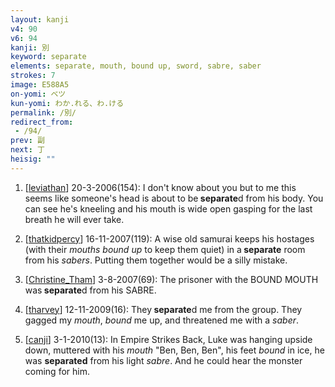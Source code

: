 ```yaml
---
layout: kanji
v4: 90
v6: 94
kanji: 別
keyword: separate
elements: separate, mouth, bound up, sword, sabre, saber
strokes: 7
image: E588A5
on-yomi: ベツ
kun-yomi: わか.れる、わ.ける
permalink: /別/
redirect_from:
 - /94/
prev: 副
next: 丁
heisig: ""
---
```


1) [<a href="http://kanji.koohii.com/profile/leviathan">leviathan</a>] 20-3-2006(154): I don&#039;t know about you but to me this seems like someone&#039;s head is about to be<strong> separate</strong>d from his body. You can see he&#039;s kneeling and his mouth is wide open gasping for the last breath he will ever take.

2) [<a href="http://kanji.koohii.com/profile/thatkidpercy">thatkidpercy</a>] 16-11-2007(119): A wise old samurai keeps his hostages (with their <em>mouths bound up</em> to keep them quiet) in a<strong> separate</strong> room from his <em>sabers</em>. Putting them together would be a silly mistake.

3) [<a href="http://kanji.koohii.com/profile/Christine_Tham">Christine_Tham</a>] 3-8-2007(69): The prisoner with the BOUND MOUTH was<strong> separate</strong>d from his SABRE.

4) [<a href="http://kanji.koohii.com/profile/tharvey">tharvey</a>] 12-11-2009(16): They<strong> separate</strong>d me from the group. They gagged my <em>mouth</em>, <em>bound</em> me up, and threatened me with a <em>saber</em>.

5) [<a href="http://kanji.koohii.com/profile/canji">canji</a>] 3-1-2010(13): In Empire Strikes Back, Luke was hanging upside down, muttered with his <em>mouth</em> &quot;Ben, Ben, Ben&quot;, his feet <em>bound</em> in ice, he was <strong>separated</strong> from his light <em>sabre</em>. And he could hear the monster coming for him.

